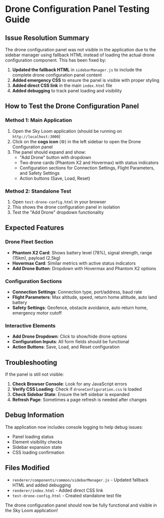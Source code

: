 # Drone Configuration Panel Testing Guide

## Issue Resolution Summary

The drone configuration panel was not visible in the application due to the sidebar manager using fallback HTML instead of loading the actual drone configuration component. This has been fixed by:

1. **Updated the fallback HTML** in `sidebarManager.js` to include the complete drone configuration panel content
2. **Added emergency CSS** to ensure the panel is visible with proper styling
3. **Added direct CSS link** in the main `index.html` file
4. **Added debugging** to track panel loading and visibility

## How to Test the Drone Configuration Panel

### Method 1: Main Application
1. Open the Sky Loom application (should be running on `http://localhost:3000`)
2. Click on the **cogs icon** (⚙️) in the left sidebar to open the Drone Configuration panel
3. The panel should expand and show:
   - "Add Drone" button with dropdown
   - Two drone cards (Phantom X2 and Hovermax) with status indicators
   - Configuration sections for Connection Settings, Flight Parameters, and Safety Settings
   - Action buttons (Save, Load, Reset)

### Method 2: Standalone Test
1. Open `test-drone-config.html` in your browser
2. This shows the drone configuration panel in isolation
3. Test the "Add Drone" dropdown functionality

## Expected Features

### Drone Fleet Section
- **Phantom X2 Card**: Shows battery level (78%), signal strength, range (15km), payload (2.5kg)
- **Hovermax Card**: Similar metrics with active status indicators
- **Add Drone Button**: Dropdown with Hovermax and Phantom X2 options

### Configuration Sections
- **Connection Settings**: Connection type, port/address, baud rate
- **Flight Parameters**: Max altitude, speed, return home altitude, auto land battery
- **Safety Settings**: Geofence, obstacle avoidance, auto return home, emergency motor cutoff

### Interactive Elements
- **Add Drone Dropdown**: Click to show/hide drone options
- **Configuration Inputs**: All form fields should be functional
- **Action Buttons**: Save, Load, and Reset configuration

## Troubleshooting

If the panel is still not visible:

1. **Check Browser Console**: Look for any JavaScript errors
2. **Verify CSS Loading**: Check if `droneConfiguration.css` is loaded
3. **Check Sidebar State**: Ensure the left sidebar is expanded
4. **Refresh Page**: Sometimes a page refresh is needed after changes

## Debug Information

The application now includes console logging to help debug issues:
- Panel loading status
- Element visibility checks
- Sidebar expansion state
- CSS loading confirmation

## Files Modified

- `renderer/components/common/sidebarManager.js` - Updated fallback HTML and added debugging
- `renderer/index.html` - Added direct CSS link
- `test-drone-config.html` - Created standalone test file

The drone configuration panel should now be fully functional and visible in the Sky Loom application! 